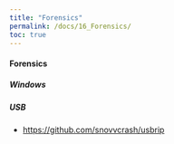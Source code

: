 ```yaml
---
title: "Forensics"
permalink: /docs/16_Forensics/
toc: true
---
```


#### Forensics

##### Windows
##### USB
- https://github.com/snovvcrash/usbrip
